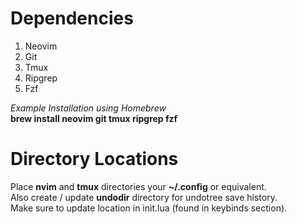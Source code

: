 # Dependencies
1. Neovim 
2. Git
3. Tmux
4. Ripgrep
5. Fzf

*Example Installation using Homebrew*  
**brew install neovim git tmux ripgrep fzf**

# Directory Locations
Place **nvim** and **tmux** directories your **~/.config** or equivalent.  
Also create / update **undodir** directory for undotree save history.  
Make sure to update location in init.lua (found in keybinds section).  

